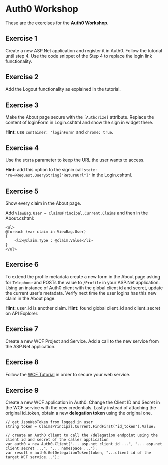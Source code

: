 # Auth0 Workshop

These are the exercises for the __Auth0 Workshop__.

## Exercise 1

Create a new ASP.Net application and register it in Auth0.
Follow the tutorial until step 4. Use the code snippet of the Step 4 to replace the login link functionality.

## Exercise 2

Add the Logout functionality as explained in the tutorial.

## Exercise 3

Make the About page secure with the `[Authorize]` attribute.
Replace the content of loginForm in Login.cshtml and show the sign in widget there.

__Hint:__ use `container: 'loginForm'` and `chrome: true`.

## Exercise 4

Use the `state` parameter to keep the URL the user wants to access.

__Hint:__ add this option to the signin call `state: 'ru=@Request.QueryString["ReturnUrl"]'` in the Login.cshtml.

## Exercise 5

Show every claim in the About page.

Add `ViewBag.User = ClaimsPrincipal.Current.Claims` and then in the About.cshtml:

	<ul>
	@foreach (var claim in ViewBag.User)
	{
	    <li>@claim.Type : @claim.Value</li>
	}
	</ul>

## Exercise 6

To extend the profile metadata create a new form in the About page asking for `Telephone` and POSTs the value to `/Profile` in your ASP.Net application.
Using an instance of Auth0 client with the global client id and secret, update the current user's metadata.
Verify next time the user logins has this new claim in the About page.

__Hint:__ user_id is another claim.
__Hint:__ found global client_id and client_secret on API Explorer.

## Exercise 7

Create a new WCF Project and Service. Add a call to the new service from the ASP.Net application.

## Exercise 8

Follow the <a href="/server-apis/wcf-service" target="_blank">WCF Tutorial</a>  in order to secure your web service.

## Exercise 9

Create a new WCF application in Auth0.
Change the Client ID and Secret in the WCF service with the new credentials.
Lastly instead of attaching the original id_token, obtain a new __delegation token__ using the original one.

	// get JsonWebToken from logged in user
	string token = ClaimsPrincipal.Current.FindFirst("id_token").Value;

	// create an Auth0 client to call the /delegation endpoint using the client id and secret of the caller application
	var auth0 = new Auth0.Client("... asp.net client id ...", "... asp.net client secret ...", "... namespace ...");
	var result = auth0.GetDelegationToken(token, "...client id of the target WCF service...");